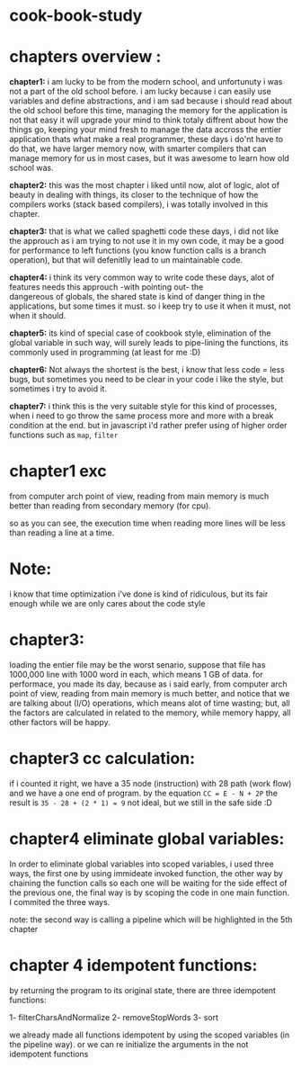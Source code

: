 # cook-book-study


# chapters overview : 

**chapter1:** i am lucky to be from the modern school, and unfortunuty i was not a part of the old school before.
              i am lucky because i can easily use variables and define abstractions, and i am sad because i should 
              read about the old school before this time, managing the memory for the application is not that easy
              it will upgrade your mind to think totaly diffrent about how the things go, keeping your mind fresh
              to manage the data accross the entier application thats what make a real programmer, these days i do'nt
              have to do that, we have larger memory now, with smarter compilers that can manage memory for us in most 
              cases, but it was awesome to learn how old school was.

**chapter2:** this was the most chapter i liked until now, alot of logic, alot of beauty in dealing with things, its closer
              to the technique of how the compilers works (stack based compilers), i was totally involved in this chapter.
              
**chapter3:** that is what we called spaghetti code these days, i did not like the approuch as i am trying to not use it
              in my own code, it may be a good for performance to left functions (you know function calls is a branch operation),
              but that will defenitlly lead to un maintainable code.
              
**chapter4:** i think its very common way to write code these days, alot of features needs this approuch -with pointing out- the       
              dangereous of globals, the shared state is kind of danger thing in the applications, but some times it must.
              so i keep try to use it when it must, not when it should.

**chapter5:**  its kind of special case of cookbook style, elimination of the global variable in such way, will surely leads
               to pipe-lining the functions, its commonly used in programming (at least for me :D)

**chapter6:** Not always the shortest is the best, i know that less code = less bugs, but sometimes you need to be clear in your code
              i like the style, but sometimes i try to avoid it.

**chapter7:** i think this is the very suitable style for this kind of processes, when i need to go throw the same process more and more
              with a break condition at the end. but in javascript i'd rather prefer using of higher order functions such as `map`, `filter`

               
              
              
 
 # chapter1 exc

from computer arch point of view, 
reading from main memory is much better than reading from secondary memory (for cpu).

so as you can see, the execution time when reading more lines will be less than reading a line at a time.

# Note:
i know that time optimization i've done is kind of ridiculous, but its fair enough while we are only cares about the code style



# chapter3:

loading the entier file may be the worst senario, suppose that file has 1000,000 line with 1000 word in each, which means 1 GB of data.
for performace, you made its day, because as i said early, from computer arch point of view, reading from main memory is much better, and notice 
that we are talking about (I/O) operations, which means alot of time wasting; but, all the factors are calculated in related to the memory, while memory happy, all other factors will be happy.


# chapter3 cc calculation:
if i counted it right, we have a 35 node (instruction) with 28 path (work flow) and we have a one end of program.
by the equation `CC = E - N + 2P` the result is `35 - 28 + (2 * 1) = 9` not ideal, but we still in the safe side :D


# chapter4 eliminate global variables:

In order to eliminate global variables into scoped variables, i used three ways, the first one by using immideate invoked function,
the other way by chaining the function calls so each one will be waiting for the side effect of the previous one, the final way is by 
scoping the code in one main function.
I commited the three ways.

note: the second way is calling a pipeline which will be highlighted in the 5th chapter

# chapter 4 idempotent functions:

by returning the program to its original state, there are three idempotent functions:

1- filterCharsAndNormalize
2- removeStopWords
3- sort


we already made all functions idempotent by using the scoped variables (in the pipeline way).
or we can re initialize the arguments in the not idempotent functions